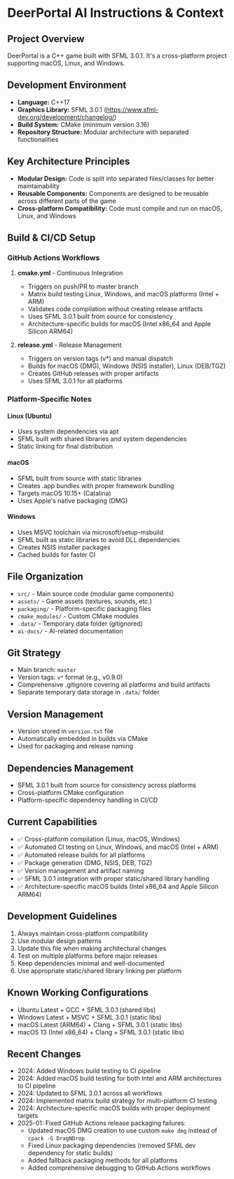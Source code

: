 # DeerPortal AI Instructions & Context

## Project Overview
DeerPortal is a C++ game built with SFML 3.0.1. It's a cross-platform project supporting macOS, Linux, and Windows.

## Development Environment
- **Language:** C++17
- **Graphics Library:** SFML 3.0.1 (https://www.sfml-dev.org/development/changelog/)
- **Build System:** CMake (minimum version 3.16)
- **Repository Structure:** Modular architecture with separated functionalities

## Key Architecture Principles
- **Modular Design:** Code is split into separated files/classes for better maintainability
- **Reusable Components:** Components are designed to be reusable across different parts of the game
- **Cross-platform Compatibility:** Code must compile and run on macOS, Linux, and Windows

## Build & CI/CD Setup

### GitHub Actions Workflows
1. **cmake.yml** - Continuous Integration
   - Triggers on push/PR to master branch
   - Matrix build testing Linux, Windows, and macOS platforms (Intel + ARM)
   - Validates code compilation without creating release artifacts
   - Uses SFML 3.0.1 built from source for consistency
   - Architecture-specific builds for macOS (Intel x86_64 and Apple Silicon ARM64)

2. **release.yml** - Release Management  
   - Triggers on version tags (v*) and manual dispatch
   - Builds for macOS (DMG), Windows (NSIS installer), Linux (DEB/TGZ)
   - Creates GitHub releases with proper artifacts
   - Uses SFML 3.0.1 for all platforms

### Platform-Specific Notes

#### Linux (Ubuntu)
- Uses system dependencies via apt
- SFML built with shared libraries and system dependencies
- Static linking for final distribution

#### macOS
- SFML built from source with static libraries
- Creates .app bundles with proper framework bundling
- Targets macOS 10.15+ (Catalina)
- Uses Apple's native packaging (DMG)

#### Windows
- Uses MSVC toolchain via microsoft/setup-msbuild
- SFML built as static libraries to avoid DLL dependencies
- Creates NSIS installer packages
- Cached builds for faster CI

## File Organization
- `src/` - Main source code (modular game components)
- `assets/` - Game assets (textures, sounds, etc.)
- `packaging/` - Platform-specific packaging files
- `cmake_modules/` - Custom CMake modules
- `.data/` - Temporary data folder (gitignored)
- `ai-docs/` - AI-related documentation

## Git Strategy
- Main branch: `master`
- Version tags: `v*` format (e.g., v0.9.0)
- Comprehensive .gitignore covering all platforms and build artifacts
- Separate temporary data storage in `.data/` folder

## Version Management
- Version stored in `version.txt` file
- Automatically embedded in builds via CMake
- Used for packaging and release naming

## Dependencies Management
- SFML 3.0.1 built from source for consistency across platforms
- Cross-platform CMake configuration
- Platform-specific dependency handling in CI/CD

## Current Capabilities
- ✅ Cross-platform compilation (Linux, macOS, Windows)
- ✅ Automated CI testing on Linux, Windows, and macOS (Intel + ARM)
- ✅ Automated release builds for all platforms
- ✅ Package generation (DMG, NSIS, DEB, TGZ)
- ✅ Version management and artifact naming
- ✅ SFML 3.0.1 integration with proper static/shared library handling
- ✅ Architecture-specific macOS builds (Intel x86_64 and Apple Silicon ARM64)

## Development Guidelines
1. Always maintain cross-platform compatibility
2. Use modular design patterns
3. Update this file when making architectural changes
4. Test on multiple platforms before major releases
5. Keep dependencies minimal and well-documented
6. Use appropriate static/shared library linking per platform

## Known Working Configurations
- Ubuntu Latest + GCC + SFML 3.0.1 (shared libs)
- Windows Latest + MSVC + SFML 3.0.1 (static libs)  
- macOS Latest (ARM64) + Clang + SFML 3.0.1 (static libs)
- macOS 13 (Intel x86_64) + Clang + SFML 3.0.1 (static libs)

## Recent Changes
- 2024: Added Windows build testing to CI pipeline
- 2024: Added macOS build testing for both Intel and ARM architectures to CI pipeline
- 2024: Updated to SFML 3.0.1 across all workflows
- 2024: Implemented matrix build strategy for multi-platform CI testing
- 2024: Architecture-specific macOS builds with proper deployment targets
- 2025-01: Fixed GitHub Actions release packaging failures:
  - Updated macOS DMG creation to use custom `make dmg` instead of `cpack -G DragNDrop`
  - Fixed Linux packaging dependencies (removed SFML dev dependency for static builds)
  - Added fallback packaging methods for all platforms
  - Added comprehensive debugging to GitHub Actions workflows 